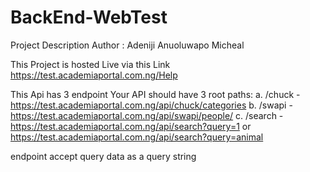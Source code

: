 # BackEnd-WebTest

Project Description 
Author : Adeniji Anuoluwapo Micheal

This Project is hosted Live via this Link 
https://test.academiaportal.com.ng/Help

This Api has 3 endpoint 
Your API should have 3 root paths:
a. /chuck  - https://test.academiaportal.com.ng/api/chuck/categories
b. /swapi  - https://test.academiaportal.com.ng/api/swapi/people/
c. /search -  https://test.academiaportal.com.ng/api/search?query=1  or https://test.academiaportal.com.ng/api/search?query=animal

endpoint accept query data as a query string

